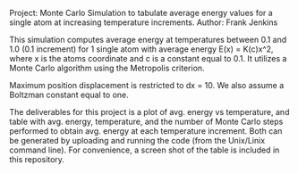 Project: Monte Carlo Simulation to tabulate average energy values for a single atom at increasing temperature increments.
Author: Frank Jenkins

This simulation computes average energy at temperatures between 0.1 and 1.0 (0.1 increment) for 1 single atom with average energy 
E(x) = K(c)x^2, where x is the atoms coordinate and c is a constant equal to 0.1. It utilizes a Monte Carlo algorithm using the 
Metropolis criterion.

Maximum position displacement is restricted to dx = 10. We also assume a Boltzman constant equal to one. 

The deliverables for this project is a plot of avg. energy vs temperature, and table with avg. energy, temperature, and the number 
of Monte Carlo steps performed to obtain avg. energy at each temperature increment. Both can be generated by uploading and running 
the code (from the Unix/Linix command line). For convenience, a screen shot of the table is included in this repository. 
